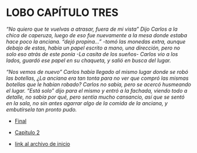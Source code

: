 # LOBO CAPÍTULO TRES

*“No quiero que te vuelvas a atrasar, fuera de mi vista” Dijo Carlos a la chica de caperuza, luego de eso fue nuevamente a la mesa donde estaba hace poco la anciana. “dejó propina...” -tomó las monedas extra, aunque debajo de estas, había un papel escrito a mano, una dirección, pero no solo eso atrás de este ponía -La casita de los sueños- Carlos vio a los lados, guardó ese papel en su chaqueta, y salió en busca del lugar.*

*“Nos vemos de nuevo” Carlos había llegado al mismo lugar donde se robó las botellas, ¿La anciana era tan tonta para no ver que compró las mismas botellas que le habían robado? Carlos no sabía, pero se acercó husmeando el lugar. “Está solo” dijo para el mismo y entró a la fachada, viendo todo a detalle, no sabía por qué, pero sentía mucho cansancio, así que se sentó en la sala, no sin antes agarrar algo de la comida de la anciana, y embutírsela tan pronto pudo.*


- [Final](./FINAL.md)

- [Capitulo 2](./Lobo2.md)

- [link al archivo de inicio](./inicio.md)
